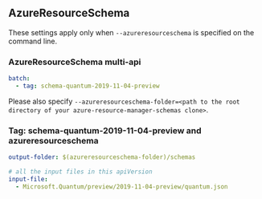 ## AzureResourceSchema

These settings apply only when `--azureresourceschema` is specified on the command line.

### AzureResourceSchema multi-api

``` yaml $(azureresourceschema) && $(multiapi)
batch:
  - tag: schema-quantum-2019-11-04-preview

```

Please also specify `--azureresourceschema-folder=<path to the root directory of your azure-resource-manager-schemas clone>`.

### Tag: schema-quantum-2019-11-04-preview and azureresourceschema

``` yaml $(tag) == 'schema-quantum-2019-11-04-preview' && $(azureresourceschema)
output-folder: $(azureresourceschema-folder)/schemas

# all the input files in this apiVersion
input-file:
  - Microsoft.Quantum/preview/2019-11-04-preview/quantum.json

```
